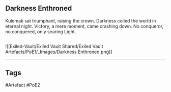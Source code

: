 ## Darkness Enthroned
Kulemak sat triumphant, raising the crown.
Darkness coiled the world in eternal night.
Victory, a mere moment, came crashing down.
No conqueror, no conquered, only searing Light.
##
![[Exiled-Vault/Exiled Vault Shared/Exiled Vault Artefacts/PoE1/_Images/Darkness Enthroned.png]]

---
## Tags
#Artefact
#PoE2